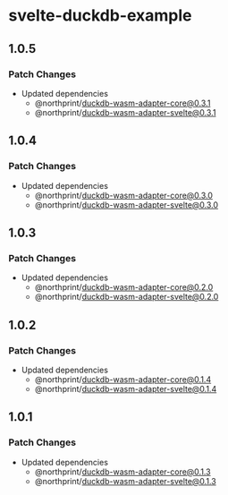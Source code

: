 # svelte-duckdb-example

## 1.0.5

### Patch Changes

- Updated dependencies
  - @northprint/duckdb-wasm-adapter-core@0.3.1
  - @northprint/duckdb-wasm-adapter-svelte@0.3.1

## 1.0.4

### Patch Changes

- Updated dependencies
  - @northprint/duckdb-wasm-adapter-core@0.3.0
  - @northprint/duckdb-wasm-adapter-svelte@0.3.0

## 1.0.3

### Patch Changes

- Updated dependencies
  - @northprint/duckdb-wasm-adapter-core@0.2.0
  - @northprint/duckdb-wasm-adapter-svelte@0.2.0

## 1.0.2

### Patch Changes

- Updated dependencies
  - @northprint/duckdb-wasm-adapter-core@0.1.4
  - @northprint/duckdb-wasm-adapter-svelte@0.1.4

## 1.0.1

### Patch Changes

- Updated dependencies
  - @northprint/duckdb-wasm-adapter-core@0.1.3
  - @northprint/duckdb-wasm-adapter-svelte@0.1.3
